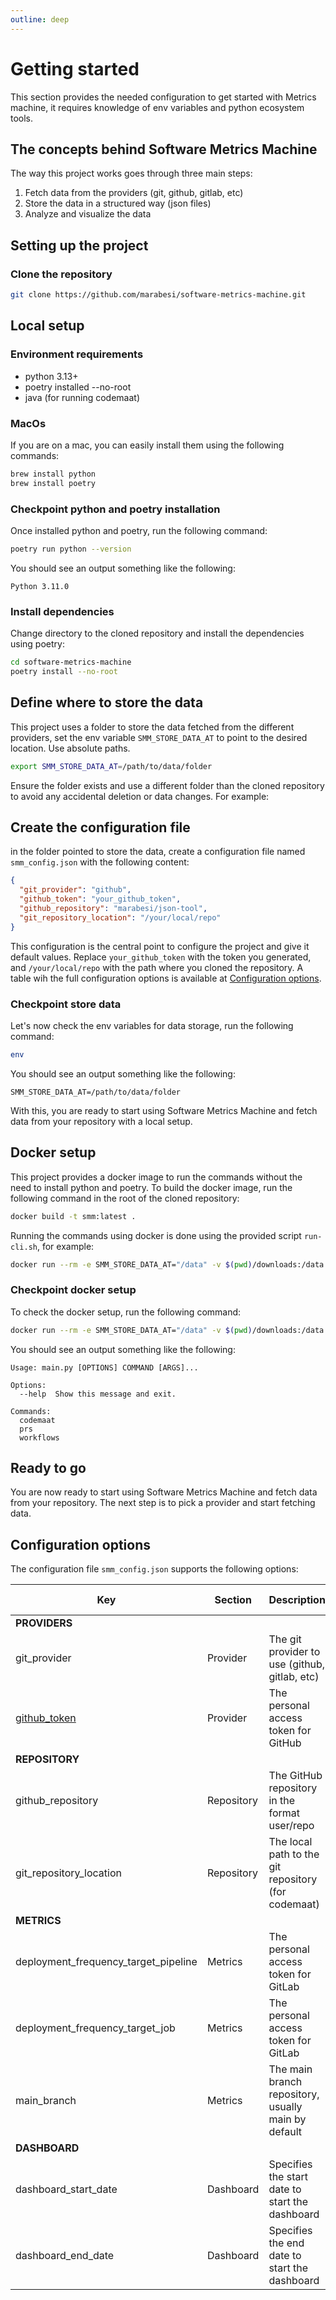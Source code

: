 ```yaml
---
outline: deep
---
```


# Getting started

This section provides the needed configuration to get started with Metrics machine, it requires knowledge of env variables
and python ecosystem tools.

## The concepts behind Software Metrics Machine

The way this project works goes through three main steps:

1. Fetch data from the providers (git, github, gitlab, etc)
2. Store the data in a structured way (json files)
3. Analyze and visualize the data

## Setting up the project

### Clone the repository

```bash
git clone https://github.com/marabesi/software-metrics-machine.git
```

## Local setup

### Environment requirements

* python 3.13+
* poetry installed --no-root
* java (for running codemaat)

### MacOs

If you are on a mac, you can easily install them using the following commands:

```bash
brew install python
brew install poetry
```

### Checkpoint python and poetry installation

Once installed python and poetry, run the following command:

```bash
poetry run python --version
```

You should see an output something like the following:

```plaintext
Python 3.11.0
```

### Install dependencies

Change directory to the cloned repository and install the dependencies using poetry:

```bash
cd software-metrics-machine
poetry install --no-root
```

## Define where to store the data

This project uses a folder to store the data fetched from the different providers, set the env variable `SMM_STORE_DATA_AT`
to point to the desired location. Use absolute paths.

```bash
export SMM_STORE_DATA_AT=/path/to/data/folder
```

Ensure the folder exists and use a different folder than the cloned repository to avoid any accidental deletion or data
changes. For example:

## Create the configuration file

in the folder pointed to store the data, create a configuration file named `smm_config.json` with the following content:

```json
{
  "git_provider": "github",
  "github_token": "your_github_token",
  "github_repository": "marabesi/json-tool",
  "git_repository_location": "/your/local/repo"
}
```

This configuration is the central point to configure the project and give it default values. Replace `your_github_token` with
the token you generated, and `/your/local/repo` with the path where you cloned the repository. A table wih the full
configuration options is available at [Configuration options](getting-started.md#configuration-options).

### Checkpoint store data

Let's now check the env variables for data storage, run the following command:

```bash
env
```

You should see an output something like the following:

```plaintext
SMM_STORE_DATA_AT=/path/to/data/folder
```

With this, you are ready to start using Software Metrics Machine and fetch data from your repository with a local
setup.

## Docker setup

This project provides a docker image to run the commands without the need to install python and poetry. To build the
docker image, run the following command in the root of the cloned repository:

```bash
docker build -t smm:latest .
```

Running the commands using docker is done using the provided script `run-cli.sh`, for example:

```bash
docker run --rm -e SMM_STORE_DATA_AT="/data" -v $(pwd)/downloads:/data smm sh ./run-cli.sh
```

### Checkpoint docker setup

To check the docker setup, run the following command:

```bash
docker run --rm -e SMM_STORE_DATA_AT="/data" -v $(pwd)/downloads:/data smm sh ./run-cli.sh
```

You should see an output something like the following:

```plaintext
Usage: main.py [OPTIONS] COMMAND [ARGS]...

Options:
  --help  Show this message and exit.

Commands:
  codemaat
  prs
  workflows
```

## Ready to go

You are now ready to start using Software Metrics Machine and fetch data from your repository. The next step is to
pick a provider and start fetching data.

## Configuration options

The configuration file `smm_config.json` supports the following options:

| Key                     |  Section      |  Description                                                            | Required | Default Value        |
|-------------------------| -------       | ------------------------------------------------------------------------|----------|----------------------|
| **PROVIDERS**           |               |                                                                         |          |                      |
| git_provider            |  Provider     |  The git provider to use (github, gitlab, etc)                          | Yes      | github               |
| [github_token](./github.md#generating-a-token)          |  Provider     |  The personal access token for GitHub   | Yes      |                      |
| **REPOSITORY**          |               |                                                                         |          |                      |
| github_repository       |  Repository   |  The GitHub repository in the format user/repo                          | Yes      |                      |
| git_repository_location |  Repository   |  The local path to the git repository (for codemaat)                    | Yes      |                      |
| **METRICS**             |               |                                                                         |          |                      |
| deployment_frequency_target_pipeline    |  Metrics     |  The personal access token for GitLab                    | No       |                      |
| deployment_frequency_target_job         |  Metrics     |  The personal access token for GitLab                    | No       |                      |
| main_branch             |  Metrics      |  The main branch repository, usually main by default                    | No       |                      |
| **DASHBOARD**           |               |                                                                         |          |                      |
| dashboard_start_date    |  Dashboard     |  Specifies the start date to start the dashboard                       | No       |                      |
| dashboard_end_date      |  Dashboard     |  Specifies the end date to start the dashboard                         | No       |                      |
